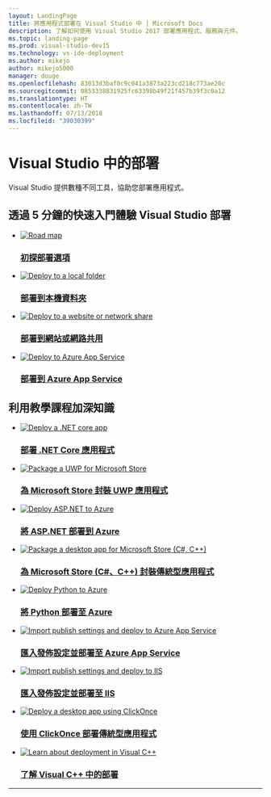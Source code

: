 ```yaml
---
layout: LandingPage
title: 將應用程式部署在 Visual Studio 中 | Microsoft Docs
description: 了解如何使用 Visual Studio 2017 部署應用程式、服務與元件。
ms.topic: landing-page
ms.prod: visual-studio-dev15
ms.technology: vs-ide-deployment
ms.author: mikejo
author: mikejo5000
manager: douge
ms.openlocfilehash: 83013d3baf0c9c041a3873a223cd218c773ae20c
ms.sourcegitcommit: 0853338831925fc63398b49f21f457b39f3c0a12
ms.translationtype: HT
ms.contentlocale: zh-TW
ms.lasthandoff: 07/13/2018
ms.locfileid: "39030399"
---
```

# <a name="deployment-in-visual-studio"></a>Visual Studio 中的部署

Visual Studio 提供數種不同工具，協助您部署應用程式。

<h2>透過 5 分鐘的快速入門體驗 Visual Studio 部署</h2>

<ul class="panelContent cardsFTitle">
    <li>
        <a href="deploying-applications-services-and-components.md">
        <div class="cardSize">
            <div class="cardPadding">
                <div class="card">
                    <div class="cardImageOuter">
                        <div class="cardImage">
                            <img src="https://docs.microsoft.com/media/common/i_road-map.svg" alt="Road map">
                        </div>
                    </div>
                    <div class="cardText">
                        <h3>初探部署選項</h3>
                    </div>
                </div>
            </div>
        </div>
        </a>
    </li>
    <li>
        <a href="quickstart-deploy-to-local-folder.md">
        <div class="cardSize">
            <div class="cardPadding">
                <div class="card">
                    <div class="cardImageOuter">
                        <div class="cardImage">
                            <img src="https://docs.microsoft.com/media/common/i_get-started.svg" alt="Deploy to a local folder">
                        </div>
                    </div>
                    <div class="cardText">
                        <h3>部署到本機資料夾</h3>
                    </div>
                </div>
            </div>
        </div>
        </a>
    </li>
    <li>
        <a href="quickstart-deploy-to-a-web-site.md">
        <div class="cardSize">
            <div class="cardPadding">
                <div class="card">
                    <div class="cardImageOuter">
                        <div class="cardImage">
                            <img src="https://docs.microsoft.com/media/common/i_get-started.svg" alt="Deploy to a website or network share">
                        </div>
                    </div>
                    <div class="cardText">
                        <h3>部署到網站或網路共用</h3>
                    </div>
                </div>
            </div>
        </div>
        </a>
    </li>
        <li>
        <a href="quickstart-deploy-to-azure.md">
        <div class="cardSize">
            <div class="cardPadding">
                <div class="card">
                    <div class="cardImageOuter">
                        <div class="cardImage">
                            <img src="https://docs.microsoft.com/media/common/i_get-started.svg" alt="Deploy to Azure App Service">
                        </div>
                    </div>
                    <div class="cardText">
                        <h3>部署到 Azure App Service</h3>
                    </div>
                </div>
            </div>
        </div>
        </a>
    </li>
</ul>

<h2>利用教學課程加深知識</h2>

<ul class="panelContent cardsFTitle">
    <li>
        <a href="/dotnet/core/deploying/deploy-with-vs">
        <div class="cardSize">
            <div class="cardPadding">
                <div class="card">
                    <div class="cardImageOuter">
                        <div class="cardImage">
                            <img src="https://docs.microsoft.com/media/logos/logo_net.svg" alt="Deploy a .NET core app">
                        </div>
                    </div>
                    <div class="cardText">
                        <h3>部署 .NET Core 應用程式</h3>
                    </div>
                </div>
            </div>
        </div>
        </a>
    </li>
    <li>
        <a href="/windows/uwp/packaging/packaging-uwp-apps">
        <div class="cardSize">
            <div class="cardPadding">
                <div class="card">
                    <div class="cardImageOuter">
                        <div class="cardImage">
                            <img src="https://docs.microsoft.com/media/logos/logo_windows.svg" alt="Package a UWP for Microsoft Store">
                        </div>
                    </div>
                    <div class="cardText">
                        <h3>為 Microsoft Store 封裝 UWP 應用程式</h3>
                    </div>
                </div>
            </div>
        </div>
        </a>
    </li>
    <li>
        <a href="/aspnet/core/tutorials/publish-to-azure-webapp-using-vs">
        <div class="cardSize">
            <div class="cardPadding">
                <div class="card">
                    <div class="cardImageOuter">
                        <div class="cardImage">
                            <img src="https://docs.microsoft.com/media/logos/logo_net.svg" alt="Deploy ASP.NET to Azure">
                        </div>
                    </div>
                    <div class="cardText">
                        <h3>將 ASP.NET 部署到 Azure</h3>
                    </div>
                </div>
            </div>
        </div>
        </a>
    </li>
    <li>
        <a href="/windows/uwp/porting/desktop-to-uwp-packaging-dot-net">
        <div class="cardSize">
            <div class="cardPadding">
                <div class="card">
                    <div class="cardImageOuter">
                        <div class="cardImage">
                            <img src="https://docs.microsoft.com/media/logos/logo_windows.svg" alt="Package a desktop app for Microsoft Store (C#, C++)">
                        </div>
                    </div>
                    <div class="cardText">
                        <h3>為 Microsoft Store (C#、C++) 封裝傳統型應用程式</h3>
                    </div>
                </div>
            </div>
        </div>
        </a>
    </li>
    <li>
        <a href="/visualstudio/python/publishing-python-web-applications-to-azure-from-visual-studio">
        <div class="cardSize">
            <div class="cardPadding">
                <div class="card">
                    <div class="cardImageOuter">
                        <div class="cardImage">
                            <img src="https://docs.microsoft.com/media/logos/logo_Python.svg" alt="Deploy Python to Azure">
                        </div>
                    </div>
                    <div class="cardText">
                        <h3>將 Python 部署至 Azure</h3>
                    </div>
                </div>
            </div>
        </div>
        </a>
    </li>
    <li>
        <a href="tutorial-import-publish-settings-azure.md">
        <div class="cardSize">
            <div class="cardPadding">
                <div class="card">
                    <div class="cardImageOuter">
                        <div class="cardImage">
                            <img src="https://docs.microsoft.com/media/logos/logo_net.svg" alt="Import publish settings and deploy to Azure App Service">
                        </div>
                    </div>
                    <div class="cardText">
                        <h3>匯入發佈設定並部署至 Azure App Service</h3>
                    </div>
                </div>
            </div>
        </div>
        </a>
    </li>
    <li>
        <a href="tutorial-import-publish-settings-iis.md">
        <div class="cardSize">
            <div class="cardPadding">
                <div class="card">
                    <div class="cardImageOuter">
                        <div class="cardImage">
                            <img src="https://docs.microsoft.com/media/logos/logo_net.svg" alt="Import publish settings and deploy to IIS">
                        </div>
                    </div>
                    <div class="cardText">
                        <h3>匯入發佈設定並部署至 IIS</h3>
                    </div>
                </div>
            </div>
        </div>
        </a>
    </li>
    <li>
        <a href="how-to-publish-a-clickonce-application-using-the-publish-wizard.md">
        <div class="cardSize">
            <div class="cardPadding">
                <div class="card">
                    <div class="cardImageOuter">
                        <div class="cardImage">
                            <img src="https://docs.microsoft.com/media/common/i_get-started.svg" alt="Deploy a desktop app using ClickOnce">
                        </div>
                    </div>
                    <div class="cardText">
                        <h3>使用 ClickOnce 部署傳統型應用程式</h3>
                    </div>
                </div>
            </div>
        </div>
        </a>
    </li>
    <li>
        <a href="/cpp/ide/deployment-in-visual-cpp">
        <div class="cardSize">
            <div class="cardPadding">
                <div class="card">
                    <div class="cardImageOuter">
                        <div class="cardImage">
                            <img src="https://docs.microsoft.com/media/common/i_learn-about.svg" alt="Learn about deployment in Visual C++">
                        </div>
                    </div>
                    <div class="cardText">
                        <h3>了解 Visual C++ 中的部署</h3>
                    </div>
                </div>
            </div>
        </div>
        </a>
    </li>
</ul>

---
